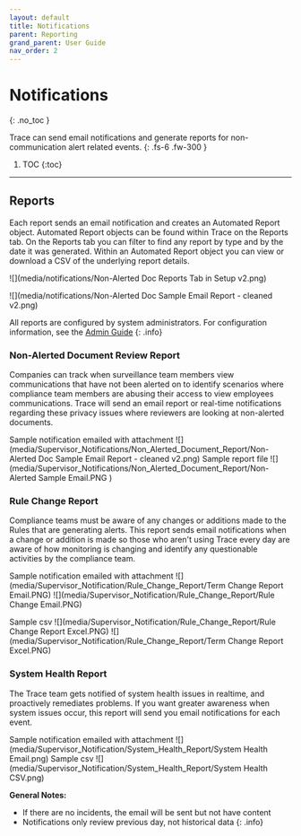 ```yaml
---
layout: default
title: Notifications
parent: Reporting
grand_parent: User Guide
nav_order: 2
---
```


# Notifications
{: .no_toc }

Trace can send email notifications and generate reports for non-communication alert related events.
{: .fs-6 .fw-300 }

1. TOC
{:toc}

---
## Reports
Each report sends an email notification and creates an Automated Report object. Automated Report objects can be found within Trace on the Reports tab. On the Reports tab you can filter to find any report by type and by the date it was generated. Within an Automated Report object you can view or download a CSV of the underlying report details.

![](media/notifications/Non-Alerted Doc Reports Tab in Setup v2.png)

![](media/notifications/Non-Alerted Doc Sample Email Report - cleaned v2.png)

All reports are configured by system administrators. For configuration information, see the [Admin Guide](docs/administrator_guide/reporting/notifications.html)
{: .info}

### Non-Alerted Document Review Report
Companies can track when surveillance team members view communications that have not been alerted on to identify scenarios where compliance team members are abusing their access to view employees communications. Trace will send an email report or real-time notifications regarding these privacy issues where reviewers are looking at non-alerted documents. 

Sample notification emailed with attachment ![](media/Supervisor_Notifications/Non_Alerted_Document_Report/Non-Alerted Doc Sample Email Report - cleaned v2.png)
Sample report file ![](media/Supervisor_Notifications/Non_Alerted_Document_Report/Non-Alerted Sample Email.PNG )

### Rule Change Report
Compliance teams must be aware of any changes or additions made to the Rules that are generating alerts. This report sends email notifications when a change or addition is made so those who aren't using Trace every day are aware of how monitoring is changing and identify any questionable activities by the compliance team.

Sample notification emailed with attachment ![](media/Supervisor_Notification/Rule_Change_Report/Term Change Report Email.PNG) ![](media/Supervisor_Notification/Rule_Change_Report/Rule Change Email.PNG)

Sample csv ![](media/Supervisor_Notification/Rule_Change_Report/Rule Change Report Excel.PNG) ![](media/Supervisor_Notification/Rule_Change_Report/Term Change Report Excel.PNG)

### System Health Report
The Trace team gets notified of system health issues in realtime, and proactively remediates problems. If you want greater awareness when system issues occur, this report will send you email notifications for each event.

Sample notification emailed with attachment ![](media/Supervisor_Notification/System_Health_Report/System Health Email.png)
Sample csv ![](media/Supervisor_Notification/System_Health_Report/System Health CSV.png)

**General Notes:** 
- If there are no incidents, the email will be sent but not have content
- Notifications only review previous day, not historical data
{: .info}
